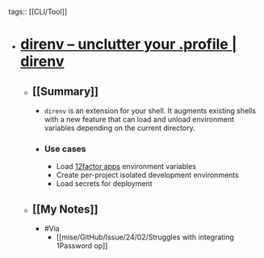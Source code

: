 tags:: [[CLI/Tool]]

- # [direnv – unclutter your .profile | direnv](https://direnv.net/)
	- ## [[Summary]]
		- `direnv` is an extension for your shell. It augments existing shells with a new feature that can load and unload environment variables depending on the current directory.
		- ### Use cases [](https://direnv.net/#use-cases)
			- Load [12factor apps](https://12factor.net/) environment variables
			- Create per-project isolated development environments
			- Load secrets for deployment
	- ## [[My Notes]]
		- #Via
			- [[mise/GitHub/Issue/24/02/Struggles with integrating 1Password op]]